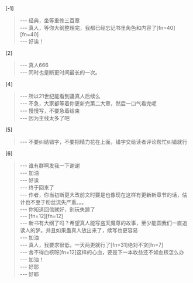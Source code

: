 
[-1] 
>--- 经典，坐等重修三百章<br>
>--- 真人，等你大纲整理完，我都已经忘记书里角色和内容了[fn=40][fn=40]<br>
>--- 好诶！<br>

[2] 
>--- 真人666<br>
>--- 同时也是断更时间最长的一次。<br>

[4] 
>--- 所以21世纪能看到蛊真人后续么<br>
>--- 不急，大家都等着你更新完第二大章，然后一口气看完呢<br>
>--- 慢慢写，不要急着结束<br>
>--- 因为主线太多了吧<br>

[5] 
>--- 不要纠结错字，不要把精力花在上面，错字交给读者评论帮忙纠错就行<br>

[6] 
>--- 谁有群啊发我一下谢谢<br>
>--- 加油<br>
>--- 好诶<br>
>--- 终于回来了<br>
>--- 作者，你当初断更大改前文时要是也像现在这样有更新新章节的话，估计也不至于粉丝流失严重。。。<br>
>--- 你知道回信就好，别玩失踪了<br>
>--- [fn=12][fn=12]<br>
>--- 新书有大纲了吗？希望真人能写盗天魔尊的故事，至少能圆我们一直追读人的梦。并且如果蛊真人放出来了，续写也更容易<br>
>--- 加油<br>
>--- 真人，我要求很低，一天两更就行了[fn=31]绝对不贪[fn=7]<br>
>--- 舍不得血核呀[fn=12]这样的心血，要是下一本收益还不如血核怎么办<br>
>--- 加油！<br>
>--- 好耶<br>
>--- 好耶<br>
